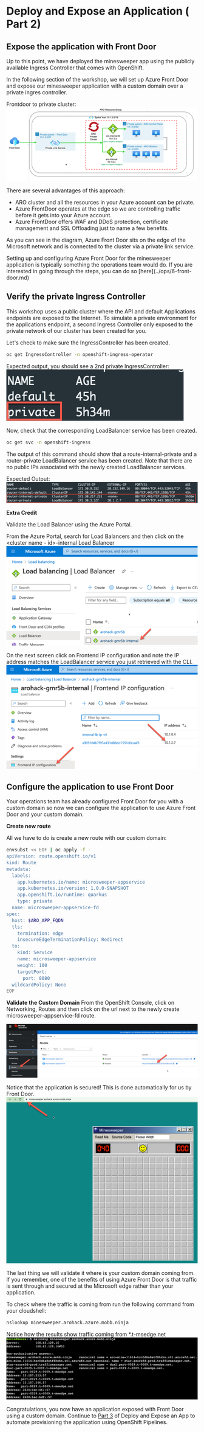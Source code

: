 # Deploy and Expose an Application ( Part 2)

## Expose the application with Front Door
Up to this point, we have deployed the minesweeper app using the publicly available Ingress Controller that comes with OpenShift.

In the following section of the workshop, we will set up Azure Front Door and expose our minesweeper application with a custom domain over a private ingres controller.

Frontdoor to private cluster:
![Image](images/aro-frontdoor.png)

There are several advantages of this approach:

* ARO cluster and all the resources in your Azure account can be private.
* Azure FrontDoor operates at the edge so we are controlling traffic before it gets into your Azure account. 
* Azure FrontDoor offers WAF and DDoS protection, certificate management and SSL Offloading just to name a few benefits.

As you can see in the diagram, Azure Front Door sits on the edge of the Microsoft network and is connected to the cluster via a private link service.

<todo>
Setting up and configuring Azure Front Door for the minesweeper application is typically something the operations team would do.  If you are interested in going through the steps, you can do so [here](../ops/6-front-door.md)  
<todo>

## Verify the private Ingress Controller
This workshop uses a public cluster where the API and default Applications endpoints are exposed to the Internet.  To simulate a private environment for the applications endpoint, a second Ingress Controller only exposed to the private network of our cluster has been created for you.


Let's check to make sure the IngressController has been created.

```bash
oc get IngressController -n openshift-ingress-operator
```

Expected output, you should see a 2nd private IngressController:
![Image](images/IngressControllers.png)

Now, check that the corresponding LoadBalancer service has been created.

```bash
oc get svc -n openshift-ingress
```

The output of this command should show that a route-internal-private and a router-private LoadBalancer service has been created.  Note that there are no public IPs associated with the newly created LoadBalancer services.

Expected Output:
![Image](images/LoadBalancer-Services.png)

**Extra Credit**<br>

Validate the Load Balancer using the Azure Portal.

From the Azure Portal, search for Load Balancers and then click on the \<cluster name -  id\>-internal Load Balancer
![Image](images/LoadBalancerPortal-List.png)

On the next screen click on Frontend IP configuration and note the IP address matches the LoadBalancer service you just retrieved with the CLI.
![Image](images/NewLB.png)


## Configure the application to use Front Door
Your operations team has already configured Front Door for you with a custom domain so now we can configure the application to use Azure Front Door and your custom domain.

**Create new route**

All we have to do is create a new route with our custom domain:

```bash
envsubst << EOF | oc apply -f -
apiVersion: route.openshift.io/v1
kind: Route
metadata:
  labels:
    app.kubernetes.io/name: microsweeper-appservice
    app.kubernetes.io/version: 1.0.0-SNAPSHOT
    app.openshift.io/runtime: quarkus
    type: private
  name: microsweeper-appservice-fd
spec:
  host: $ARO_APP_FQDN
  tls:
    termination: edge
    insecureEdgeTerminationPolicy: Redirect
  to:
    kind: Service
    name: microsweeper-appservice
    weight: 100
    targetPort:
      port: 8080
  wildcardPolicy: None
EOF
```

**Validate the Custom Domain**
From the OpenShift Console, click on Networking, Routes and then click on the url next to the newly create microsweeper-appservice-fd route.

![Image](images/route-list2.png)

Notice that the application is secured! This is done automatically for us by Front Door.
![Image](images/secure-fd.png)

The last thing we will validate it where is your custom domain coming from.  If you remember, one of the benefits of using Azure Front Door is that traffic is sent through and secured at the Microsoft edge rather than your application.

To check where the traffic is coming from run the following command from your cloudshell:

```bash 
nslookup minesweeper.arohack.azure.mobb.ninja
```

Notice how the results show traffic coming from *.t-msedge.net
![Image](images/nslookup-edge.png)

Congratulations, you now have an application exposed with Front Door using a custom domain.
Continue to [Part 3](2C-deploy-app.md) of Deploy and Expose an App to automate provisioning the application using OpenShift Pipelines.
